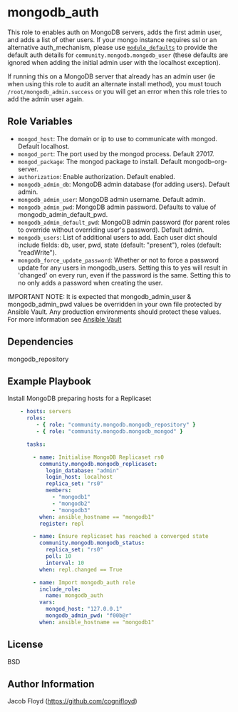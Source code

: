 mongodb_auth
============

This role to enables auth on MongoDB servers, adds the first admin user, and adds a list of other users.
If your mongo instance requires ssl or an alternative auth_mechanism, please use
[`module_defaults`](https://docs.ansible.com/ansible/latest/user_guide/playbooks_module_defaults.html)
to provide the default auth details for `community.mongodb.mongodb_user` (these defaults are ignored
when adding the initial admin user with the localhost exception).

If running this on a MongoDB server that already has an admin user (ie when using this role to audit
an alternate install method), you must touch `/root/mongodb_admin.success` or you will get an error
when this role tries to add the admin user again.

Role Variables
--------------

* `mongod_host`: The domain or ip to use to communicate with mongod. Default localhost.
* `mongod_port`: The port used by the mongod process. Default 27017.
* `mongod_package`: The mongod package to install. Default mongodb-org-server.
* `authorization`: Enable authorization. Default enabled.
* `mongodb_admin_db`: MongoDB admin database (for adding users). Default admin.
* `mongodb_admin_user`: MongoDB admin username. Default admin.
* `mongodb_admin_pwd`: MongoDB admin password. Defaults to value of mongodb_admin_default_pwd.
* `mongodb_admin_default_pwd`: MongoDB admin password (for parent roles to override without overriding user's password). Default admin.
* `mongodb_users`: List of additional users to add. Each user dict should include fields: db, user, pwd, state (default: "present"), roles (default: "readWrite").
* `mongodb_force_update_password`: Whether or not to force a password update for any users in mongodb_users. Setting this to yes will result in 'changed' on every run, even if the password is the same. Setting this to no only adds a password when creating the user.

IMPORTANT NOTE: It is expected that mongodb_admin_user & mongodb_admin_pwd values be overridden in your own file protected by Ansible Vault. Any production environments should protect these values. For more information see [Ansible Vault](https://docs.ansible.com/ansible/latest/user_guide/vault.html)

Dependencies
------------

mongodb_repository

Example Playbook
----------------

Install MongoDB preparing hosts for a Replicaset

```yaml
    - hosts: servers
      roles:
         - { role: "community.mongodb.mongodb_repository" }
         - { role: "community.mongodb.mongodb_mongod" }

      tasks:

        - name: Initialise MongoDB Replicaset rs0
          community.mongodb.mongodb_replicaset:
            login_database: "admin"
            login_host: localhost
            replica_set: "rs0"
            members:
              - "mongodb1"
              - "mongodb2"
              - "mongodb3"
          when: ansible_hostname == "mongodb1"
          register: repl

        - name: Ensure replicaset has reached a converged state
          community.mongodb.mongodb_status:
            replica_set: "rs0"
            poll: 10
            interval: 10
          when: repl.changed == True

        - name: Import mongodb_auth role
          include_role:
            name: mongodb_auth
          vars:
            mongod_host: "127.0.0.1"
            mongodb_admin_pwd: "f00b@r"
          when: ansible_hostname == "mongodb1"
```

License
-------

BSD

Author Information
------------------

Jacob Floyd (https://github.com/cognifloyd)
